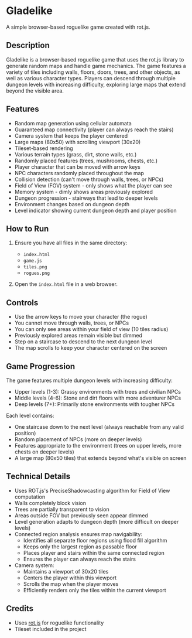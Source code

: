 # Gladelike

A simple browser-based roguelike game created with rot.js.

## Description

Gladelike is a browser-based roguelike game that uses the rot.js library to generate random maps and handle game mechanics. The game features a variety of tiles including walls, floors, doors, trees, and other objects, as well as various character types. Players can descend through multiple dungeon levels with increasing difficulty, exploring large maps that extend beyond the visible area.

## Features

- Random map generation using cellular automata
- Guaranteed map connectivity (player can always reach the stairs)
- Camera system that keeps the player centered
- Large maps (80x50) with scrolling viewport (30x20)
- Tileset-based rendering
- Various terrain types (grass, dirt, stone walls, etc.)
- Randomly placed features (trees, mushrooms, chests, etc.)
- Player character that can be moved with arrow keys
- NPC characters randomly placed throughout the map
- Collision detection (can't move through walls, trees, or NPCs)
- Field of View (FOV) system - only shows what the player can see
- Memory system - dimly shows areas previously explored
- Dungeon progression - stairways that lead to deeper levels
- Environment changes based on dungeon depth
- Level indicator showing current dungeon depth and player position

## How to Run

1. Ensure you have all files in the same directory:
   - `index.html`
   - `game.js`
   - `tiles.png`
   - `rogues.png`

2. Open the `index.html` file in a web browser.

## Controls

- Use the arrow keys to move your character (the rogue)
- You cannot move through walls, trees, or NPCs
- You can only see areas within your field of view (10 tiles radius)
- Previously explored areas remain visible but dimmed
- Step on a staircase to descend to the next dungeon level
- The map scrolls to keep your character centered on the screen

## Game Progression

The game features multiple dungeon levels with increasing difficulty:
- Upper levels (1-3): Grassy environments with trees and civilian NPCs
- Middle levels (4-6): Stone and dirt floors with more adventurer NPCs
- Deep levels (7+): Primarily stone environments with tougher NPCs

Each level contains:
- One staircase down to the next level (always reachable from any valid position)
- Random placement of NPCs (more on deeper levels)
- Features appropriate to the environment (trees on upper levels, more chests on deeper levels)
- A large map (80x50 tiles) that extends beyond what's visible on screen

## Technical Details

- Uses ROT.js's PreciseShadowcasting algorithm for Field of View computation
- Walls completely block vision
- Trees are partially transparent to vision
- Areas outside FOV but previously seen appear dimmed
- Level generation adapts to dungeon depth (more difficult on deeper levels)
- Connected region analysis ensures map navigability:
  - Identifies all separate floor regions using flood fill algorithm
  - Keeps only the largest region as passable floor
  - Places player and stairs within the same connected region
  - Ensures the player can always reach the stairs
- Camera system:
  - Maintains a viewport of 30x20 tiles
  - Centers the player within this viewport
  - Scrolls the map when the player moves
  - Efficiently renders only the tiles within the current viewport

## Credits

- Uses [rot.js](https://ondras.github.io/rot.js/manual/) for roguelike functionality
- Tileset included in the project 
